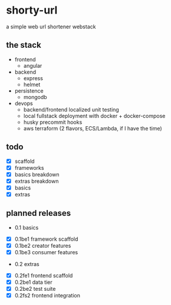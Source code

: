 # shorty-url

a simple web url shortener webstack

## the stack

- frontend
    - angular
- backend
    - express
    - helmet
- persistence
    - mongodb
- devops
    - backend/frontend localized unit testing
    - local fullstack deployment with docker + docker-compose
    - husky precommit hooks
    - aws terraform (2 flavors, ECS/Lambda, if I have the time)


## todo

- [x] scaffold
- [x] frameworks
- [x] basics breakdown
- [x] extras breakdown
- [x] basics
- [x] extras

## planned releases

- 0.1 basics
- [x] 0.1be1 framework scaffold
- [x] 0.1be2 creator features
- [x] 0.1be3 consumer features
- 0.2 extras
- [x] 0.2fe1 frontend scaffold
- [x] 0.2be1 data tier
- [x] 0.2be2 test suite
- [x] 0.2fs2 frontend integration